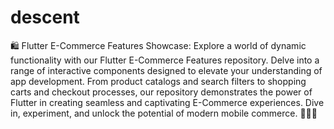 # descent
🛍️ Flutter E-Commerce Features Showcase: Explore a world of dynamic functionality with our Flutter E-Commerce Features repository. Delve into a range of interactive components designed to elevate your understanding of app development. From product catalogs and search filters to shopping carts and checkout processes, our repository demonstrates the power of Flutter in creating seamless and captivating E-Commerce experiences. Dive in, experiment, and unlock the potential of modern mobile commerce. 📱🛒🚀
